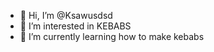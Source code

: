 - 👋 Hi, I’m @Ksawusdsd
- 👀 I’m interested in KEBABS
- 🌱 I’m currently learning how to make kebabs


<!---
Ksawusdsd/Ksawusdsd is a ✨ special ✨ repository because its `README.md` (this file) appears on your GitHub profile.
You can click the Preview link to take a look at your changes.
--->
